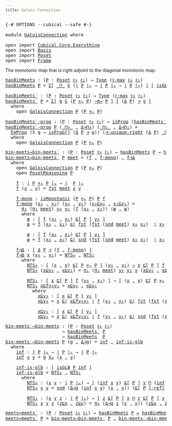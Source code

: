```yaml
---
title: Galois Connection
---
```


<pre class="Agda"><a id="43" class="Symbol">{-#</a> <a id="47" class="Keyword">OPTIONS</a> <a id="55" class="Pragma">--cubical</a> <a id="65" class="Pragma">--safe</a> <a id="72" class="Symbol">#-}</a>

<a id="77" class="Keyword">module</a> <a id="84" href="GaloisConnection.html" class="Module">GaloisConnection</a> <a id="101" class="Keyword">where</a>

<a id="108" class="Keyword">open</a> <a id="113" class="Keyword">import</a> <a id="120" href="Cubical.Core.Everything.html" class="Module">Cubical.Core.Everything</a>
<a id="144" class="Keyword">open</a> <a id="149" class="Keyword">import</a> <a id="156" href="Basis.html" class="Module">Basis</a>
<a id="162" class="Keyword">open</a> <a id="167" class="Keyword">import</a> <a id="174" href="Poset.html" class="Module">Poset</a>
<a id="180" class="Keyword">open</a> <a id="185" class="Keyword">import</a> <a id="192" href="Frame.html" class="Module">Frame</a>
</pre>
The monotonic map that is right adjoint to the diagonal monotonic map.

<pre class="Agda"><a id="hasBinMeets"></a><a id="283" href="GaloisConnection.html#283" class="Function">hasBinMeets</a> <a id="295" class="Symbol">:</a> <a id="297" class="Symbol">(</a><a id="298" href="GaloisConnection.html#298" class="Bound">P</a> <a id="300" class="Symbol">:</a> <a id="302" href="Poset.html#2165" class="Function">Poset</a> <a id="308" href="Basis.html#2446" class="Generalizable">ℓ₀</a> <a id="311" href="Basis.html#2449" class="Generalizable">ℓ₁</a><a id="313" class="Symbol">)</a> <a id="315" class="Symbol">→</a> <a id="317" href="Cubical.Core.Primitives.html#1230" class="Primitive">Type</a> <a id="322" class="Symbol">(</a><a id="323" href="Cubical.Core.Primitives.html#1202" class="Primitive">ℓ-max</a> <a id="329" href="Basis.html#2446" class="Generalizable">ℓ₀</a> <a id="332" href="Basis.html#2449" class="Generalizable">ℓ₁</a><a id="334" class="Symbol">)</a>
<a id="336" href="GaloisConnection.html#283" class="Function">hasBinMeets</a> <a id="348" href="GaloisConnection.html#348" class="Bound">P</a> <a id="350" class="Symbol">=</a> <a id="352" href="Cubical.Core.Primitives.html#6302" class="Function">Σ[</a> <a id="355" href="GaloisConnection.html#355" class="Bound Operator">_⊓_</a> <a id="359" href="Cubical.Core.Primitives.html#6302" class="Function">∈</a> <a id="361" class="Symbol">(</a><a id="362" href="Poset.html#2382" class="Function Operator">∣</a> <a id="364" href="GaloisConnection.html#348" class="Bound">P</a> <a id="366" href="Poset.html#2382" class="Function Operator">∣ₚ</a> <a id="369" class="Symbol">→</a> <a id="371" href="Poset.html#2382" class="Function Operator">∣</a> <a id="373" href="GaloisConnection.html#348" class="Bound">P</a> <a id="375" href="Poset.html#2382" class="Function Operator">∣ₚ</a> <a id="378" class="Symbol">→</a> <a id="380" href="Poset.html#2382" class="Function Operator">∣</a> <a id="382" href="GaloisConnection.html#348" class="Bound">P</a> <a id="384" href="Poset.html#2382" class="Function Operator">∣ₚ</a><a id="386" class="Symbol">)</a> <a id="388" href="Cubical.Core.Primitives.html#6302" class="Function">]</a> <a id="390" href="Basis.html#1591" class="Function Operator">[</a> <a id="392" href="Frame.html#1300" class="Function">isGLB</a> <a id="398" href="GaloisConnection.html#348" class="Bound">P</a> <a id="400" href="GaloisConnection.html#355" class="Bound Operator">_⊓_</a> <a id="404" href="Basis.html#1591" class="Function Operator">]</a>

<a id="hasBinMeets′"></a><a id="407" href="GaloisConnection.html#407" class="Function">hasBinMeets′</a> <a id="420" class="Symbol">:</a> <a id="422" class="Symbol">(</a><a id="423" href="GaloisConnection.html#423" class="Bound">P</a> <a id="425" class="Symbol">:</a> <a id="427" href="Poset.html#2165" class="Function">Poset</a> <a id="433" href="Basis.html#2446" class="Generalizable">ℓ₀</a> <a id="436" href="Basis.html#2449" class="Generalizable">ℓ₁</a><a id="438" class="Symbol">)</a> <a id="440" class="Symbol">→</a> <a id="442" href="Cubical.Core.Primitives.html#1230" class="Primitive">Type</a> <a id="447" class="Symbol">(</a><a id="448" href="Cubical.Core.Primitives.html#1202" class="Primitive">ℓ-max</a> <a id="454" href="Basis.html#2446" class="Generalizable">ℓ₀</a> <a id="457" href="Basis.html#2449" class="Generalizable">ℓ₁</a><a id="459" class="Symbol">)</a>
<a id="461" href="GaloisConnection.html#407" class="Function">hasBinMeets′</a> <a id="474" href="GaloisConnection.html#474" class="Bound">P</a> <a id="476" class="Symbol">=</a> <a id="478" href="Cubical.Core.Primitives.html#6302" class="Function">Σ[</a> <a id="481" href="GaloisConnection.html#481" class="Bound">g</a> <a id="483" href="Cubical.Core.Primitives.html#6302" class="Function">∈</a> <a id="485" class="Symbol">(</a><a id="486" href="GaloisConnection.html#474" class="Bound">P</a> <a id="488" href="Poset.html#7729" class="Function Operator">×ₚ</a> <a id="491" href="GaloisConnection.html#474" class="Bound">P</a><a id="492" class="Symbol">)</a> <a id="494" href="Poset.html#5482" class="Function Operator">─m→</a> <a id="498" href="GaloisConnection.html#474" class="Bound">P</a> <a id="500" href="Cubical.Core.Primitives.html#6302" class="Function">]</a> <a id="502" href="Basis.html#1591" class="Function Operator">[</a> <a id="504" class="Symbol">(</a><a id="505" href="Poset.html#8835" class="Function">Δ</a> <a id="507" href="GaloisConnection.html#474" class="Bound">P</a><a id="508" class="Symbol">)</a> <a id="510" href="Poset.html#9572" class="Function Operator">⊣</a> <a id="512" href="GaloisConnection.html#481" class="Bound">g</a> <a id="514" href="Basis.html#1591" class="Function Operator">]</a>
  <a id="518" class="Keyword">where</a>
    <a id="528" class="Keyword">open</a> <a id="533" href="Poset.html#9526" class="Module">GaloisConnection</a> <a id="550" href="GaloisConnection.html#474" class="Bound">P</a> <a id="552" class="Symbol">(</a><a id="553" href="GaloisConnection.html#474" class="Bound">P</a> <a id="555" href="Poset.html#7729" class="Function Operator">×ₚ</a> <a id="558" href="GaloisConnection.html#474" class="Bound">P</a><a id="559" class="Symbol">)</a>

<a id="hasBinMeets′-prop"></a><a id="562" href="GaloisConnection.html#562" class="Function">hasBinMeets′-prop</a> <a id="580" class="Symbol">:</a> <a id="582" class="Symbol">(</a><a id="583" href="GaloisConnection.html#583" class="Bound">P</a> <a id="585" class="Symbol">:</a> <a id="587" href="Poset.html#2165" class="Function">Poset</a> <a id="593" href="Basis.html#2446" class="Generalizable">ℓ₀</a> <a id="596" href="Basis.html#2449" class="Generalizable">ℓ₁</a><a id="598" class="Symbol">)</a> <a id="600" class="Symbol">→</a> <a id="602" href="Cubical.Foundations.Prelude.html#9981" class="Function">isProp</a> <a id="609" class="Symbol">(</a><a id="610" href="GaloisConnection.html#407" class="Function">hasBinMeets′</a> <a id="623" href="GaloisConnection.html#583" class="Bound">P</a><a id="624" class="Symbol">)</a>
<a id="626" href="GaloisConnection.html#562" class="Function">hasBinMeets′-prop</a> <a id="644" href="GaloisConnection.html#644" class="Bound">P</a> <a id="646" class="Symbol">(</a><a id="647" href="GaloisConnection.html#647" class="Bound Operator">_⊓₀_</a> <a id="652" href="Agda.Builtin.Sigma.html#236" class="InductiveConstructor Operator">,</a> <a id="654" href="GaloisConnection.html#654" class="Bound">Δ⊣⊓₀</a><a id="658" class="Symbol">)</a> <a id="660" class="Symbol">(</a><a id="661" href="GaloisConnection.html#661" class="Bound Operator">_⊓₁_</a> <a id="666" href="Agda.Builtin.Sigma.html#236" class="InductiveConstructor Operator">,</a> <a id="668" href="GaloisConnection.html#668" class="Bound">Δ⊣⊓₁</a><a id="672" class="Symbol">)</a> <a id="674" class="Symbol">=</a>
  <a id="678" href="Cubical.Data.Sigma.Properties.html#11948" class="Function">Σ≡Prop</a> <a id="685" class="Symbol">(λ</a> <a id="688" href="GaloisConnection.html#688" class="Bound">g</a> <a id="690" class="Symbol">→</a> <a id="692" href="Basis.html#1535" class="Function">isProp[]</a> <a id="701" class="Symbol">(</a><a id="702" href="Poset.html#8835" class="Function">Δ</a> <a id="704" href="GaloisConnection.html#644" class="Bound">P</a> <a id="706" href="Poset.html#9572" class="Function Operator">⊣</a> <a id="708" href="GaloisConnection.html#688" class="Bound">g</a><a id="709" class="Symbol">))</a> <a id="712" class="Symbol">(</a><a id="713" href="Poset.html#9701" class="Function">⊣-unique-right</a> <a id="728" class="Symbol">(</a><a id="729" href="Poset.html#8835" class="Function">Δ</a> <a id="731" href="GaloisConnection.html#644" class="Bound">P</a><a id="732" class="Symbol">)</a> <a id="734" href="GaloisConnection.html#647" class="Bound Operator">_⊓₀_</a> <a id="739" href="GaloisConnection.html#661" class="Bound Operator">_⊓₁_</a> <a id="744" href="GaloisConnection.html#654" class="Bound">Δ⊣⊓₀</a> <a id="749" href="GaloisConnection.html#668" class="Bound">Δ⊣⊓₁</a><a id="753" class="Symbol">)</a>
  <a id="757" class="Keyword">where</a>
    <a id="767" class="Keyword">open</a> <a id="772" href="Poset.html#9526" class="Module">GaloisConnection</a> <a id="789" href="GaloisConnection.html#644" class="Bound">P</a> <a id="791" class="Symbol">(</a><a id="792" href="GaloisConnection.html#644" class="Bound">P</a> <a id="794" href="Poset.html#7729" class="Function Operator">×ₚ</a> <a id="797" href="GaloisConnection.html#644" class="Bound">P</a><a id="798" class="Symbol">)</a>
</pre>
<pre class="Agda"><a id="bin-meets→bin-meets′"></a><a id="813" href="GaloisConnection.html#813" class="Function">bin-meets→bin-meets′</a> <a id="834" class="Symbol">:</a> <a id="836" class="Symbol">(</a><a id="837" href="GaloisConnection.html#837" class="Bound">P</a> <a id="839" class="Symbol">:</a> <a id="841" href="Poset.html#2165" class="Function">Poset</a> <a id="847" href="Basis.html#2446" class="Generalizable">ℓ₀</a> <a id="850" href="Basis.html#2449" class="Generalizable">ℓ₁</a><a id="852" class="Symbol">)</a> <a id="854" class="Symbol">→</a> <a id="856" href="GaloisConnection.html#283" class="Function">hasBinMeets</a> <a id="868" href="GaloisConnection.html#837" class="Bound">P</a> <a id="870" class="Symbol">→</a> <a id="872" href="GaloisConnection.html#407" class="Function">hasBinMeets′</a> <a id="885" href="GaloisConnection.html#837" class="Bound">P</a>
<a id="887" href="GaloisConnection.html#813" class="Function">bin-meets→bin-meets′</a> <a id="908" href="GaloisConnection.html#908" class="Bound">P</a> <a id="910" href="GaloisConnection.html#910" class="Bound">meet</a> <a id="915" class="Symbol">=</a> <a id="917" class="Symbol">(</a><a id="918" href="GaloisConnection.html#1012" class="Function">f</a> <a id="920" href="Agda.Builtin.Sigma.html#236" class="InductiveConstructor Operator">,</a> <a id="922" href="GaloisConnection.html#1072" class="Function">f-mono</a><a id="928" class="Symbol">)</a> <a id="930" href="Agda.Builtin.Sigma.html#236" class="InductiveConstructor Operator">,</a> <a id="932" href="GaloisConnection.html#1448" class="Function">f⊣Δ</a>
  <a id="938" class="Keyword">where</a>
    <a id="948" class="Keyword">open</a> <a id="953" href="Poset.html#9526" class="Module">GaloisConnection</a> <a id="970" href="GaloisConnection.html#908" class="Bound">P</a> <a id="972" class="Symbol">(</a><a id="973" href="GaloisConnection.html#908" class="Bound">P</a> <a id="975" href="Poset.html#7729" class="Function Operator">×ₚ</a> <a id="978" href="GaloisConnection.html#908" class="Bound">P</a><a id="979" class="Symbol">)</a>
    <a id="985" class="Keyword">open</a> <a id="990" href="Poset.html#3652" class="Module">PosetReasoning</a> <a id="1005" href="GaloisConnection.html#908" class="Bound">P</a>

    <a id="1012" href="GaloisConnection.html#1012" class="Function">f</a> <a id="1014" class="Symbol">:</a> <a id="1016" href="Poset.html#2382" class="Function Operator">∣</a> <a id="1018" href="GaloisConnection.html#908" class="Bound">P</a> <a id="1020" href="Poset.html#7729" class="Function Operator">×ₚ</a> <a id="1023" href="GaloisConnection.html#908" class="Bound">P</a> <a id="1025" href="Poset.html#2382" class="Function Operator">∣ₚ</a> <a id="1028" class="Symbol">→</a> <a id="1030" href="Poset.html#2382" class="Function Operator">∣</a>  <a id="1033" href="GaloisConnection.html#908" class="Bound">P</a> <a id="1035" href="Poset.html#2382" class="Function Operator">∣ₚ</a>
    <a id="1042" href="GaloisConnection.html#1012" class="Function">f</a> <a id="1044" class="Symbol">(</a><a id="1045" href="GaloisConnection.html#1045" class="Bound">x</a> <a id="1047" href="Agda.Builtin.Sigma.html#236" class="InductiveConstructor Operator">,</a> <a id="1049" href="GaloisConnection.html#1049" class="Bound">y</a><a id="1050" class="Symbol">)</a> <a id="1052" class="Symbol">=</a> <a id="1054" href="Agda.Builtin.Sigma.html#252" class="Field">fst</a> <a id="1058" href="GaloisConnection.html#910" class="Bound">meet</a> <a id="1063" href="GaloisConnection.html#1045" class="Bound">x</a> <a id="1065" href="GaloisConnection.html#1049" class="Bound">y</a>

    <a id="1072" href="GaloisConnection.html#1072" class="Function">f-mono</a> <a id="1079" class="Symbol">:</a> <a id="1081" href="Poset.html#4668" class="Function">isMonotonic</a> <a id="1093" class="Symbol">(</a><a id="1094" href="GaloisConnection.html#908" class="Bound">P</a> <a id="1096" href="Poset.html#7729" class="Function Operator">×ₚ</a> <a id="1099" href="GaloisConnection.html#908" class="Bound">P</a><a id="1100" class="Symbol">)</a> <a id="1102" href="GaloisConnection.html#908" class="Bound">P</a> <a id="1104" href="GaloisConnection.html#1012" class="Function">f</a>
    <a id="1110" href="GaloisConnection.html#1072" class="Function">f-mono</a> <a id="1117" class="Symbol">(</a><a id="1118" href="GaloisConnection.html#1118" class="Bound">x₀</a> <a id="1121" href="Agda.Builtin.Sigma.html#236" class="InductiveConstructor Operator">,</a> <a id="1123" href="GaloisConnection.html#1123" class="Bound">x₁</a><a id="1125" class="Symbol">)</a> <a id="1127" class="Symbol">(</a><a id="1128" href="GaloisConnection.html#1128" class="Bound">y₀</a> <a id="1131" href="Agda.Builtin.Sigma.html#236" class="InductiveConstructor Operator">,</a> <a id="1133" href="GaloisConnection.html#1133" class="Bound">y₁</a><a id="1135" class="Symbol">)</a> <a id="1137" class="Symbol">(</a><a id="1138" href="GaloisConnection.html#1138" class="Bound">x₀⊑y₀</a> <a id="1144" href="Agda.Builtin.Sigma.html#236" class="InductiveConstructor Operator">,</a> <a id="1146" href="GaloisConnection.html#1146" class="Bound">x₁⊑y₁</a><a id="1151" class="Symbol">)</a> <a id="1153" class="Symbol">=</a>
      <a id="1161" href="Basis.html#1018" class="Field">π₁</a> <a id="1164" class="Symbol">(</a><a id="1165" href="Basis.html#1018" class="Field">π₁</a> <a id="1168" href="GaloisConnection.html#910" class="Bound">meet</a><a id="1172" class="Symbol">)</a> <a id="1174" href="GaloisConnection.html#1128" class="Bound">y₀</a> <a id="1177" href="GaloisConnection.html#1133" class="Bound">y₁</a> <a id="1180" class="Symbol">(</a><a id="1181" href="GaloisConnection.html#1012" class="Function">f</a> <a id="1183" class="Symbol">(</a><a id="1184" href="GaloisConnection.html#1118" class="Bound">x₀</a> <a id="1187" href="Agda.Builtin.Sigma.html#236" class="InductiveConstructor Operator">,</a> <a id="1189" href="GaloisConnection.html#1123" class="Bound">x₁</a><a id="1191" class="Symbol">))</a> <a id="1194" class="Symbol">(</a><a id="1195" href="GaloisConnection.html#1222" class="Function">φ</a> <a id="1197" href="Agda.Builtin.Sigma.html#236" class="InductiveConstructor Operator">,</a> <a id="1199" href="GaloisConnection.html#1337" class="Function">ψ</a><a id="1200" class="Symbol">)</a>
      <a id="1208" class="Keyword">where</a>
        <a id="1222" href="GaloisConnection.html#1222" class="Function">φ</a> <a id="1224" class="Symbol">:</a> <a id="1226" href="Basis.html#1591" class="Function Operator">[</a> <a id="1228" href="GaloisConnection.html#1012" class="Function">f</a> <a id="1230" class="Symbol">(</a><a id="1231" href="GaloisConnection.html#1118" class="Bound">x₀</a> <a id="1234" href="Agda.Builtin.Sigma.html#236" class="InductiveConstructor Operator">,</a> <a id="1236" href="GaloisConnection.html#1123" class="Bound">x₁</a><a id="1238" class="Symbol">)</a> <a id="1240" href="Poset.html#2551" class="Function">⊑[</a> <a id="1243" href="GaloisConnection.html#908" class="Bound">P</a> <a id="1245" href="Poset.html#2551" class="Function">]</a> <a id="1247" href="GaloisConnection.html#1128" class="Bound">y₀</a> <a id="1250" href="Basis.html#1591" class="Function Operator">]</a>
        <a id="1260" href="GaloisConnection.html#1222" class="Function">φ</a> <a id="1262" class="Symbol">=</a> <a id="1264" href="GaloisConnection.html#1012" class="Function">f</a> <a id="1266" class="Symbol">(</a><a id="1267" href="GaloisConnection.html#1118" class="Bound">x₀</a> <a id="1270" href="Agda.Builtin.Sigma.html#236" class="InductiveConstructor Operator">,</a> <a id="1272" href="GaloisConnection.html#1123" class="Bound">x₁</a><a id="1274" class="Symbol">)</a> <a id="1276" href="Poset.html#3694" class="Function Operator">⊑⟨</a> <a id="1279" href="Agda.Builtin.Sigma.html#252" class="Field">fst</a> <a id="1283" class="Symbol">(</a><a id="1284" href="Agda.Builtin.Sigma.html#252" class="Field">fst</a> <a id="1288" class="Symbol">(</a><a id="1289" href="Agda.Builtin.Sigma.html#264" class="Field">snd</a> <a id="1293" href="GaloisConnection.html#910" class="Bound">meet</a><a id="1297" class="Symbol">)</a> <a id="1299" href="GaloisConnection.html#1118" class="Bound">x₀</a> <a id="1302" href="GaloisConnection.html#1123" class="Bound">x₁</a><a id="1304" class="Symbol">)</a>  <a id="1307" href="Poset.html#3694" class="Function Operator">⟩</a> <a id="1309" href="GaloisConnection.html#1118" class="Bound">x₀</a> <a id="1312" href="Poset.html#3694" class="Function Operator">⊑⟨</a> <a id="1315" href="GaloisConnection.html#1138" class="Bound">x₀⊑y₀</a> <a id="1321" href="Poset.html#3694" class="Function Operator">⟩</a> <a id="1323" href="GaloisConnection.html#1128" class="Bound">y₀</a> <a id="1326" href="Poset.html#3832" class="Function Operator">■</a>

        <a id="1337" href="GaloisConnection.html#1337" class="Function">ψ</a> <a id="1339" class="Symbol">:</a> <a id="1341" href="Basis.html#1591" class="Function Operator">[</a> <a id="1343" href="GaloisConnection.html#1012" class="Function">f</a> <a id="1345" class="Symbol">(</a><a id="1346" href="GaloisConnection.html#1118" class="Bound">x₀</a> <a id="1349" href="Agda.Builtin.Sigma.html#236" class="InductiveConstructor Operator">,</a> <a id="1351" href="GaloisConnection.html#1123" class="Bound">x₁</a><a id="1353" class="Symbol">)</a> <a id="1355" href="Poset.html#2551" class="Function">⊑[</a> <a id="1358" href="GaloisConnection.html#908" class="Bound">P</a> <a id="1360" href="Poset.html#2551" class="Function">]</a> <a id="1362" href="GaloisConnection.html#1133" class="Bound">y₁</a> <a id="1365" href="Basis.html#1591" class="Function Operator">]</a>
        <a id="1375" href="GaloisConnection.html#1337" class="Function">ψ</a> <a id="1377" class="Symbol">=</a> <a id="1379" href="GaloisConnection.html#1012" class="Function">f</a> <a id="1381" class="Symbol">(</a><a id="1382" href="GaloisConnection.html#1118" class="Bound">x₀</a> <a id="1385" href="Agda.Builtin.Sigma.html#236" class="InductiveConstructor Operator">,</a> <a id="1387" href="GaloisConnection.html#1123" class="Bound">x₁</a><a id="1389" class="Symbol">)</a> <a id="1391" href="Poset.html#3694" class="Function Operator">⊑⟨</a> <a id="1394" href="Agda.Builtin.Sigma.html#264" class="Field">snd</a> <a id="1398" class="Symbol">(</a><a id="1399" href="Agda.Builtin.Sigma.html#252" class="Field">fst</a> <a id="1403" class="Symbol">(</a><a id="1404" href="Agda.Builtin.Sigma.html#264" class="Field">snd</a> <a id="1408" href="GaloisConnection.html#910" class="Bound">meet</a><a id="1412" class="Symbol">)</a> <a id="1414" href="GaloisConnection.html#1118" class="Bound">x₀</a> <a id="1417" href="GaloisConnection.html#1123" class="Bound">x₁</a><a id="1419" class="Symbol">)</a>  <a id="1422" href="Poset.html#3694" class="Function Operator">⟩</a> <a id="1424" href="GaloisConnection.html#1123" class="Bound">x₁</a> <a id="1427" href="Poset.html#3694" class="Function Operator">⊑⟨</a> <a id="1430" href="GaloisConnection.html#1146" class="Bound">x₁⊑y₁</a> <a id="1436" href="Poset.html#3694" class="Function Operator">⟩</a> <a id="1438" href="GaloisConnection.html#1133" class="Bound">y₁</a> <a id="1441" href="Poset.html#3832" class="Function Operator">■</a>

    <a id="1448" href="GaloisConnection.html#1448" class="Function">f⊣Δ</a> <a id="1452" class="Symbol">:</a> <a id="1454" href="Basis.html#1591" class="Function Operator">[</a> <a id="1456" href="Poset.html#8835" class="Function">Δ</a> <a id="1458" href="GaloisConnection.html#908" class="Bound">P</a> <a id="1460" href="Poset.html#9572" class="Function Operator">⊣</a> <a id="1462" class="Symbol">(</a><a id="1463" href="GaloisConnection.html#1012" class="Function">f</a> <a id="1465" href="Agda.Builtin.Sigma.html#236" class="InductiveConstructor Operator">,</a> <a id="1467" href="GaloisConnection.html#1072" class="Function">f-mono</a><a id="1473" class="Symbol">)</a> <a id="1475" href="Basis.html#1591" class="Function Operator">]</a>
    <a id="1481" href="GaloisConnection.html#1448" class="Function">f⊣Δ</a> <a id="1485" href="GaloisConnection.html#1485" class="Bound">x</a> <a id="1487" class="Symbol">(</a><a id="1488" href="GaloisConnection.html#1488" class="Bound">y₀</a> <a id="1491" href="Agda.Builtin.Sigma.html#236" class="InductiveConstructor Operator">,</a> <a id="1493" href="GaloisConnection.html#1493" class="Bound">y₁</a><a id="1495" class="Symbol">)</a> <a id="1497" class="Symbol">=</a> <a id="1499" href="GaloisConnection.html#1531" class="Function">NTS₀</a> <a id="1504" href="Agda.Builtin.Sigma.html#236" class="InductiveConstructor Operator">,</a> <a id="1506" href="GaloisConnection.html#1668" class="Function">NTS₁</a>
      <a id="1517" class="Keyword">where</a>
        <a id="1531" href="GaloisConnection.html#1531" class="Function">NTS₀</a> <a id="1536" class="Symbol">:</a> <a id="1538" href="Basis.html#1591" class="Function Operator">[</a> <a id="1540" class="Symbol">(</a><a id="1541" href="GaloisConnection.html#1485" class="Bound">x</a> <a id="1543" href="Agda.Builtin.Sigma.html#236" class="InductiveConstructor Operator">,</a> <a id="1545" href="GaloisConnection.html#1485" class="Bound">x</a><a id="1546" class="Symbol">)</a> <a id="1548" href="Poset.html#2551" class="Function">⊑[</a> <a id="1551" href="GaloisConnection.html#908" class="Bound">P</a> <a id="1553" href="Poset.html#7729" class="Function Operator">×ₚ</a> <a id="1556" href="GaloisConnection.html#908" class="Bound">P</a> <a id="1558" href="Poset.html#2551" class="Function">]</a> <a id="1560" class="Symbol">(</a><a id="1561" href="GaloisConnection.html#1488" class="Bound">y₀</a> <a id="1564" href="Agda.Builtin.Sigma.html#236" class="InductiveConstructor Operator">,</a> <a id="1566" href="GaloisConnection.html#1493" class="Bound">y₁</a><a id="1568" class="Symbol">)</a> <a id="1570" href="Cubical.Functions.Logic.html#1956" class="Function Operator">⇒</a> <a id="1572" href="GaloisConnection.html#1485" class="Bound">x</a> <a id="1574" href="Poset.html#2551" class="Function">⊑[</a> <a id="1577" href="GaloisConnection.html#908" class="Bound">P</a> <a id="1579" href="Poset.html#2551" class="Function">]</a> <a id="1581" href="GaloisConnection.html#1012" class="Function">f</a> <a id="1583" class="Symbol">(</a><a id="1584" href="GaloisConnection.html#1488" class="Bound">y₀</a> <a id="1587" href="Agda.Builtin.Sigma.html#236" class="InductiveConstructor Operator">,</a> <a id="1589" href="GaloisConnection.html#1493" class="Bound">y₁</a><a id="1591" class="Symbol">)</a> <a id="1593" href="Basis.html#1591" class="Function Operator">]</a>
        <a id="1603" href="GaloisConnection.html#1531" class="Function">NTS₀</a> <a id="1608" class="Symbol">(</a><a id="1609" href="GaloisConnection.html#1609" class="Bound">x⊑y₀</a> <a id="1614" href="Agda.Builtin.Sigma.html#236" class="InductiveConstructor Operator">,</a> <a id="1616" href="GaloisConnection.html#1616" class="Bound">x⊑y₁</a><a id="1620" class="Symbol">)</a> <a id="1622" class="Symbol">=</a> <a id="1624" href="Basis.html#1018" class="Field">π₁</a> <a id="1627" class="Symbol">(</a><a id="1628" href="Basis.html#1018" class="Field">π₁</a> <a id="1631" href="GaloisConnection.html#910" class="Bound">meet</a><a id="1635" class="Symbol">)</a> <a id="1637" href="GaloisConnection.html#1488" class="Bound">y₀</a> <a id="1640" href="GaloisConnection.html#1493" class="Bound">y₁</a> <a id="1643" href="GaloisConnection.html#1485" class="Bound">x</a> <a id="1645" class="Symbol">(</a><a id="1646" href="GaloisConnection.html#1609" class="Bound">x⊑y₀</a> <a id="1651" href="Agda.Builtin.Sigma.html#236" class="InductiveConstructor Operator">,</a> <a id="1653" href="GaloisConnection.html#1616" class="Bound">x⊑y₁</a><a id="1657" class="Symbol">)</a>

        <a id="1668" href="GaloisConnection.html#1668" class="Function">NTS₁</a> <a id="1673" class="Symbol">:</a> <a id="1675" href="Basis.html#1591" class="Function Operator">[</a> <a id="1677" href="GaloisConnection.html#1485" class="Bound">x</a> <a id="1679" href="Poset.html#2551" class="Function">⊑[</a> <a id="1682" href="GaloisConnection.html#908" class="Bound">P</a> <a id="1684" href="Poset.html#2551" class="Function">]</a> <a id="1686" href="GaloisConnection.html#1012" class="Function">f</a> <a id="1688" class="Symbol">(</a><a id="1689" href="GaloisConnection.html#1488" class="Bound">y₀</a> <a id="1692" href="Agda.Builtin.Sigma.html#236" class="InductiveConstructor Operator">,</a> <a id="1694" href="GaloisConnection.html#1493" class="Bound">y₁</a><a id="1696" class="Symbol">)</a> <a id="1698" href="Basis.html#1591" class="Function Operator">]</a> <a id="1700" class="Symbol">→</a> <a id="1702" href="Basis.html#1591" class="Function Operator">[</a> <a id="1704" class="Symbol">(</a><a id="1705" href="GaloisConnection.html#1485" class="Bound">x</a> <a id="1707" href="Agda.Builtin.Sigma.html#236" class="InductiveConstructor Operator">,</a> <a id="1709" href="GaloisConnection.html#1485" class="Bound">x</a><a id="1710" class="Symbol">)</a> <a id="1712" href="Poset.html#2551" class="Function">⊑[</a> <a id="1715" href="GaloisConnection.html#908" class="Bound">P</a> <a id="1717" href="Poset.html#7729" class="Function Operator">×ₚ</a> <a id="1720" href="GaloisConnection.html#908" class="Bound">P</a> <a id="1722" href="Poset.html#2551" class="Function">]</a> <a id="1724" class="Symbol">(</a><a id="1725" href="GaloisConnection.html#1488" class="Bound">y₀</a> <a id="1728" href="Agda.Builtin.Sigma.html#236" class="InductiveConstructor Operator">,</a> <a id="1730" href="GaloisConnection.html#1493" class="Bound">y₁</a><a id="1732" class="Symbol">)</a> <a id="1734" href="Basis.html#1591" class="Function Operator">]</a>
        <a id="1744" href="GaloisConnection.html#1668" class="Function">NTS₁</a> <a id="1749" href="GaloisConnection.html#1749" class="Bound">x⊑fy₀y₁</a> <a id="1757" class="Symbol">=</a> <a id="1759" href="GaloisConnection.html#1799" class="Function">x⊑y₀</a> <a id="1764" href="Agda.Builtin.Sigma.html#236" class="InductiveConstructor Operator">,</a> <a id="1766" href="GaloisConnection.html#1918" class="Function">x⊑y₁</a>
          <a id="1781" class="Keyword">where</a>
            <a id="1799" href="GaloisConnection.html#1799" class="Function">x⊑y₀</a> <a id="1804" class="Symbol">:</a> <a id="1806" href="Basis.html#1591" class="Function Operator">[</a> <a id="1808" href="GaloisConnection.html#1485" class="Bound">x</a> <a id="1810" href="Poset.html#2551" class="Function">⊑[</a> <a id="1813" href="GaloisConnection.html#908" class="Bound">P</a> <a id="1815" href="Poset.html#2551" class="Function">]</a> <a id="1817" href="GaloisConnection.html#1488" class="Bound">y₀</a> <a id="1820" href="Basis.html#1591" class="Function Operator">]</a>
            <a id="1834" href="GaloisConnection.html#1799" class="Function">x⊑y₀</a> <a id="1839" class="Symbol">=</a> <a id="1841" href="GaloisConnection.html#1485" class="Bound">x</a> <a id="1843" href="Poset.html#3694" class="Function Operator">⊑⟨</a> <a id="1846" href="GaloisConnection.html#1749" class="Bound">x⊑fy₀y₁</a> <a id="1854" href="Poset.html#3694" class="Function Operator">⟩</a> <a id="1856" href="GaloisConnection.html#1012" class="Function">f</a> <a id="1858" class="Symbol">(</a><a id="1859" href="GaloisConnection.html#1488" class="Bound">y₀</a> <a id="1862" href="Agda.Builtin.Sigma.html#236" class="InductiveConstructor Operator">,</a> <a id="1864" href="GaloisConnection.html#1493" class="Bound">y₁</a><a id="1866" class="Symbol">)</a> <a id="1868" href="Poset.html#3694" class="Function Operator">⊑⟨</a> <a id="1871" href="Agda.Builtin.Sigma.html#252" class="Field">fst</a> <a id="1875" class="Symbol">(</a><a id="1876" href="Agda.Builtin.Sigma.html#252" class="Field">fst</a> <a id="1880" class="Symbol">(</a><a id="1881" href="Agda.Builtin.Sigma.html#264" class="Field">snd</a> <a id="1885" href="GaloisConnection.html#910" class="Bound">meet</a><a id="1889" class="Symbol">)</a> <a id="1891" href="GaloisConnection.html#1488" class="Bound">y₀</a> <a id="1894" href="GaloisConnection.html#1493" class="Bound">y₁</a><a id="1896" class="Symbol">)</a> <a id="1898" href="Poset.html#3694" class="Function Operator">⟩</a> <a id="1900" href="GaloisConnection.html#1488" class="Bound">y₀</a> <a id="1903" href="Poset.html#3832" class="Function Operator">■</a>

            <a id="1918" href="GaloisConnection.html#1918" class="Function">x⊑y₁</a> <a id="1923" class="Symbol">:</a> <a id="1925" href="Basis.html#1591" class="Function Operator">[</a> <a id="1927" href="GaloisConnection.html#1485" class="Bound">x</a> <a id="1929" href="Poset.html#2551" class="Function">⊑[</a> <a id="1932" href="GaloisConnection.html#908" class="Bound">P</a> <a id="1934" href="Poset.html#2551" class="Function">]</a> <a id="1936" href="GaloisConnection.html#1493" class="Bound">y₁</a> <a id="1939" href="Basis.html#1591" class="Function Operator">]</a>
            <a id="1953" href="GaloisConnection.html#1918" class="Function">x⊑y₁</a> <a id="1958" class="Symbol">=</a> <a id="1960" href="GaloisConnection.html#1485" class="Bound">x</a> <a id="1962" href="Poset.html#3694" class="Function Operator">⊑⟨</a> <a id="1965" href="GaloisConnection.html#1749" class="Bound">x⊑fy₀y₁</a> <a id="1973" href="Poset.html#3694" class="Function Operator">⟩</a> <a id="1975" href="GaloisConnection.html#1012" class="Function">f</a> <a id="1977" class="Symbol">(</a><a id="1978" href="GaloisConnection.html#1488" class="Bound">y₀</a> <a id="1981" href="Agda.Builtin.Sigma.html#236" class="InductiveConstructor Operator">,</a> <a id="1983" href="GaloisConnection.html#1493" class="Bound">y₁</a><a id="1985" class="Symbol">)</a> <a id="1987" href="Poset.html#3694" class="Function Operator">⊑⟨</a> <a id="1990" href="Agda.Builtin.Sigma.html#264" class="Field">snd</a> <a id="1994" class="Symbol">(</a><a id="1995" href="Agda.Builtin.Sigma.html#252" class="Field">fst</a> <a id="1999" class="Symbol">(</a><a id="2000" href="Agda.Builtin.Sigma.html#264" class="Field">snd</a> <a id="2004" href="GaloisConnection.html#910" class="Bound">meet</a><a id="2008" class="Symbol">)</a> <a id="2010" href="GaloisConnection.html#1488" class="Bound">y₀</a> <a id="2013" href="GaloisConnection.html#1493" class="Bound">y₁</a><a id="2015" class="Symbol">)</a> <a id="2017" href="Poset.html#3694" class="Function Operator">⟩</a> <a id="2019" href="GaloisConnection.html#1493" class="Bound">y₁</a> <a id="2022" href="Poset.html#3832" class="Function Operator">■</a>
</pre>
<pre class="Agda"><a id="bin-meets′→bin-meets"></a><a id="2037" href="GaloisConnection.html#2037" class="Function">bin-meets′→bin-meets</a> <a id="2058" class="Symbol">:</a> <a id="2060" class="Symbol">(</a><a id="2061" href="GaloisConnection.html#2061" class="Bound">P</a> <a id="2063" class="Symbol">:</a> <a id="2065" href="Poset.html#2165" class="Function">Poset</a> <a id="2071" href="Basis.html#2446" class="Generalizable">ℓ₀</a> <a id="2074" href="Basis.html#2449" class="Generalizable">ℓ₁</a><a id="2076" class="Symbol">)</a>
                     <a id="2099" class="Symbol">→</a> <a id="2101" href="GaloisConnection.html#407" class="Function">hasBinMeets′</a> <a id="2114" href="GaloisConnection.html#2061" class="Bound">P</a>
                     <a id="2137" class="Symbol">→</a> <a id="2139" href="GaloisConnection.html#283" class="Function">hasBinMeets</a>  <a id="2152" href="GaloisConnection.html#2061" class="Bound">P</a>
<a id="2154" href="GaloisConnection.html#2037" class="Function">bin-meets′→bin-meets</a> <a id="2175" href="GaloisConnection.html#2175" class="Bound">P</a> <a id="2177" class="Symbol">(</a><a id="2178" href="GaloisConnection.html#2178" class="Bound">g</a> <a id="2180" href="Agda.Builtin.Sigma.html#236" class="InductiveConstructor Operator">,</a> <a id="2182" href="GaloisConnection.html#2182" class="Bound">Δ⊣g</a><a id="2185" class="Symbol">)</a> <a id="2187" class="Symbol">=</a> <a id="2189" href="GaloisConnection.html#2218" class="Function">inf</a> <a id="2193" href="Agda.Builtin.Sigma.html#236" class="InductiveConstructor Operator">,</a> <a id="2195" href="GaloisConnection.html#2281" class="Function">inf-is-glb</a>
  <a id="2208" class="Keyword">where</a>
    <a id="2218" href="GaloisConnection.html#2218" class="Function">inf</a> <a id="2222" class="Symbol">:</a> <a id="2224" href="Poset.html#2382" class="Function Operator">∣</a> <a id="2226" href="GaloisConnection.html#2175" class="Bound">P</a> <a id="2228" href="Poset.html#2382" class="Function Operator">∣ₚ</a> <a id="2231" class="Symbol">→</a> <a id="2233" href="Poset.html#2382" class="Function Operator">∣</a> <a id="2235" href="GaloisConnection.html#2175" class="Bound">P</a> <a id="2237" href="Poset.html#2382" class="Function Operator">∣ₚ</a> <a id="2240" class="Symbol">→</a> <a id="2242" href="Poset.html#2382" class="Function Operator">∣</a> <a id="2244" href="GaloisConnection.html#2175" class="Bound">P</a> <a id="2246" href="Poset.html#2382" class="Function Operator">∣ₚ</a>
    <a id="2253" href="GaloisConnection.html#2218" class="Function">inf</a> <a id="2257" href="GaloisConnection.html#2257" class="Bound">x</a> <a id="2259" href="GaloisConnection.html#2259" class="Bound">y</a> <a id="2261" class="Symbol">=</a> <a id="2263" href="GaloisConnection.html#2178" class="Bound">g</a> <a id="2265" href="Poset.html#5650" class="Function Operator">$ₘ</a> <a id="2268" class="Symbol">(</a><a id="2269" href="GaloisConnection.html#2257" class="Bound">x</a> <a id="2271" href="Agda.Builtin.Sigma.html#236" class="InductiveConstructor Operator">,</a> <a id="2273" href="GaloisConnection.html#2259" class="Bound">y</a><a id="2274" class="Symbol">)</a>

    <a id="2281" href="GaloisConnection.html#2281" class="Function">inf-is-glb</a> <a id="2292" class="Symbol">:</a> <a id="2294" href="Basis.html#1591" class="Function Operator">[</a> <a id="2296" href="Frame.html#1300" class="Function">isGLB</a> <a id="2302" href="GaloisConnection.html#2175" class="Bound">P</a> <a id="2304" href="GaloisConnection.html#2218" class="Function">inf</a> <a id="2308" href="Basis.html#1591" class="Function Operator">]</a>
    <a id="2314" href="GaloisConnection.html#2281" class="Function">inf-is-glb</a> <a id="2325" class="Symbol">=</a> <a id="2327" href="GaloisConnection.html#2359" class="Function">NTS₀</a> <a id="2332" href="Agda.Builtin.Sigma.html#236" class="InductiveConstructor Operator">,</a> <a id="2334" href="GaloisConnection.html#2499" class="Function">NTS₁</a>
      <a id="2345" class="Keyword">where</a>
        <a id="2359" href="GaloisConnection.html#2359" class="Function">NTS₀</a> <a id="2364" class="Symbol">:</a> <a id="2366" class="Symbol">(</a><a id="2367" href="GaloisConnection.html#2367" class="Bound">x</a> <a id="2369" href="GaloisConnection.html#2369" class="Bound">y</a> <a id="2371" class="Symbol">:</a> <a id="2373" href="Poset.html#2382" class="Function Operator">∣</a> <a id="2375" href="GaloisConnection.html#2175" class="Bound">P</a> <a id="2377" href="Poset.html#2382" class="Function Operator">∣ₚ</a><a id="2379" class="Symbol">)</a> <a id="2381" class="Symbol">→</a> <a id="2383" href="Basis.html#1591" class="Function Operator">[</a> <a id="2385" class="Symbol">(</a><a id="2386" href="GaloisConnection.html#2218" class="Function">inf</a> <a id="2390" href="GaloisConnection.html#2367" class="Bound">x</a> <a id="2392" href="GaloisConnection.html#2369" class="Bound">y</a><a id="2393" class="Symbol">)</a> <a id="2395" href="Poset.html#2551" class="Function">⊑[</a> <a id="2398" href="GaloisConnection.html#2175" class="Bound">P</a> <a id="2400" href="Poset.html#2551" class="Function">]</a> <a id="2402" href="GaloisConnection.html#2367" class="Bound">x</a> <a id="2404" href="Cubical.Functions.Logic.html#3836" class="Function Operator">⊓</a> <a id="2406" class="Symbol">(</a><a id="2407" href="GaloisConnection.html#2218" class="Function">inf</a> <a id="2411" href="GaloisConnection.html#2367" class="Bound">x</a> <a id="2413" href="GaloisConnection.html#2369" class="Bound">y</a><a id="2414" class="Symbol">)</a> <a id="2416" href="Poset.html#2551" class="Function">⊑[</a> <a id="2419" href="GaloisConnection.html#2175" class="Bound">P</a> <a id="2421" href="Poset.html#2551" class="Function">]</a> <a id="2423" href="GaloisConnection.html#2369" class="Bound">y</a> <a id="2425" href="Basis.html#1591" class="Function Operator">]</a>
        <a id="2435" href="GaloisConnection.html#2359" class="Function">NTS₀</a> <a id="2440" href="GaloisConnection.html#2440" class="Bound">x</a> <a id="2442" href="GaloisConnection.html#2442" class="Bound">y</a> <a id="2444" class="Symbol">=</a> <a id="2446" href="Agda.Builtin.Sigma.html#264" class="Field">snd</a> <a id="2450" class="Symbol">(</a><a id="2451" href="GaloisConnection.html#2182" class="Bound">Δ⊣g</a> <a id="2455" class="Symbol">(</a><a id="2456" href="GaloisConnection.html#2218" class="Function">inf</a> <a id="2460" href="GaloisConnection.html#2440" class="Bound">x</a> <a id="2462" href="GaloisConnection.html#2442" class="Bound">y</a><a id="2463" class="Symbol">)</a> <a id="2465" class="Symbol">(</a><a id="2466" href="GaloisConnection.html#2440" class="Bound">x</a> <a id="2468" href="Agda.Builtin.Sigma.html#236" class="InductiveConstructor Operator">,</a> <a id="2470" href="GaloisConnection.html#2442" class="Bound">y</a><a id="2471" class="Symbol">))</a> <a id="2474" class="Symbol">(</a><a id="2475" href="Poset.html#3014" class="Function Operator">⊑[</a> <a id="2478" href="GaloisConnection.html#2175" class="Bound">P</a> <a id="2480" href="Poset.html#3014" class="Function Operator">]-refl</a> <a id="2487" class="Symbol">_)</a>

        <a id="2499" href="GaloisConnection.html#2499" class="Function">NTS₁</a> <a id="2504" class="Symbol">:</a> <a id="2506" class="Symbol">(</a><a id="2507" href="GaloisConnection.html#2507" class="Bound">x</a> <a id="2509" href="GaloisConnection.html#2509" class="Bound">y</a> <a id="2511" href="GaloisConnection.html#2511" class="Bound">z</a> <a id="2513" class="Symbol">:</a> <a id="2515" href="Poset.html#2382" class="Function Operator">∣</a> <a id="2517" href="GaloisConnection.html#2175" class="Bound">P</a> <a id="2519" href="Poset.html#2382" class="Function Operator">∣ₚ</a><a id="2521" class="Symbol">)</a> <a id="2523" class="Symbol">→</a> <a id="2525" href="Basis.html#1591" class="Function Operator">[</a> <a id="2527" href="GaloisConnection.html#2511" class="Bound">z</a> <a id="2529" href="Poset.html#2551" class="Function">⊑[</a> <a id="2532" href="GaloisConnection.html#2175" class="Bound">P</a> <a id="2534" href="Poset.html#2551" class="Function">]</a> <a id="2536" href="GaloisConnection.html#2507" class="Bound">x</a> <a id="2538" href="Cubical.Functions.Logic.html#3836" class="Function Operator">⊓</a> <a id="2540" href="GaloisConnection.html#2511" class="Bound">z</a> <a id="2542" href="Poset.html#2551" class="Function">⊑[</a> <a id="2545" href="GaloisConnection.html#2175" class="Bound">P</a> <a id="2547" href="Poset.html#2551" class="Function">]</a> <a id="2549" href="GaloisConnection.html#2509" class="Bound">y</a> <a id="2551" href="Cubical.Functions.Logic.html#1956" class="Function Operator">⇒</a> <a id="2553" href="GaloisConnection.html#2511" class="Bound">z</a> <a id="2555" href="Poset.html#2551" class="Function">⊑[</a> <a id="2558" href="GaloisConnection.html#2175" class="Bound">P</a> <a id="2560" href="Poset.html#2551" class="Function">]</a> <a id="2562" href="GaloisConnection.html#2218" class="Function">inf</a> <a id="2566" href="GaloisConnection.html#2507" class="Bound">x</a> <a id="2568" href="GaloisConnection.html#2509" class="Bound">y</a> <a id="2570" href="Basis.html#1591" class="Function Operator">]</a>
        <a id="2580" href="GaloisConnection.html#2499" class="Function">NTS₁</a> <a id="2585" href="GaloisConnection.html#2585" class="Bound">x</a> <a id="2587" href="GaloisConnection.html#2587" class="Bound">y</a> <a id="2589" href="GaloisConnection.html#2589" class="Bound">z</a> <a id="2591" class="Symbol">(</a><a id="2592" href="GaloisConnection.html#2592" class="Bound">z⊑x</a> <a id="2596" href="Agda.Builtin.Sigma.html#236" class="InductiveConstructor Operator">,</a> <a id="2598" href="GaloisConnection.html#2598" class="Bound">z⊑y</a><a id="2601" class="Symbol">)</a> <a id="2603" class="Symbol">=</a> <a id="2605" href="Basis.html#1007" class="Field">π₀</a> <a id="2608" class="Symbol">(</a><a id="2609" href="GaloisConnection.html#2182" class="Bound">Δ⊣g</a> <a id="2613" href="GaloisConnection.html#2589" class="Bound">z</a> <a id="2615" class="Symbol">(</a><a id="2616" href="GaloisConnection.html#2585" class="Bound">x</a> <a id="2618" href="Agda.Builtin.Sigma.html#236" class="InductiveConstructor Operator">,</a> <a id="2620" href="GaloisConnection.html#2587" class="Bound">y</a><a id="2621" class="Symbol">))</a> <a id="2624" class="Symbol">(</a><a id="2625" href="GaloisConnection.html#2592" class="Bound">z⊑x</a> <a id="2629" href="Agda.Builtin.Sigma.html#236" class="InductiveConstructor Operator">,</a> <a id="2631" href="GaloisConnection.html#2598" class="Bound">z⊑y</a><a id="2634" class="Symbol">)</a>
</pre>
<pre class="Agda"><a id="meets⇔meets′"></a><a id="2649" href="GaloisConnection.html#2649" class="Function">meets⇔meets′</a> <a id="2662" class="Symbol">:</a> <a id="2664" class="Symbol">(</a><a id="2665" href="GaloisConnection.html#2665" class="Bound">P</a> <a id="2667" class="Symbol">:</a> <a id="2669" href="Poset.html#2165" class="Function">Poset</a> <a id="2675" href="Basis.html#2446" class="Generalizable">ℓ₀</a> <a id="2678" href="Basis.html#2449" class="Generalizable">ℓ₁</a><a id="2680" class="Symbol">)</a> <a id="2682" class="Symbol">→</a> <a id="2684" href="GaloisConnection.html#283" class="Function">hasBinMeets</a> <a id="2696" href="GaloisConnection.html#2665" class="Bound">P</a> <a id="2698" href="Basis.html#2559" class="Function Operator">↔</a> <a id="2700" href="GaloisConnection.html#407" class="Function">hasBinMeets′</a> <a id="2713" href="GaloisConnection.html#2665" class="Bound">P</a>
<a id="2715" href="GaloisConnection.html#2649" class="Function">meets⇔meets′</a> <a id="2728" href="GaloisConnection.html#2728" class="Bound">P</a> <a id="2730" class="Symbol">=</a> <a id="2732" href="GaloisConnection.html#813" class="Function">bin-meets→bin-meets′</a> <a id="2753" href="GaloisConnection.html#2728" class="Bound">P</a> <a id="2755" href="Agda.Builtin.Sigma.html#236" class="InductiveConstructor Operator">,</a> <a id="2757" href="GaloisConnection.html#2037" class="Function">bin-meets′→bin-meets</a> <a id="2778" href="GaloisConnection.html#2728" class="Bound">P</a>
</pre>